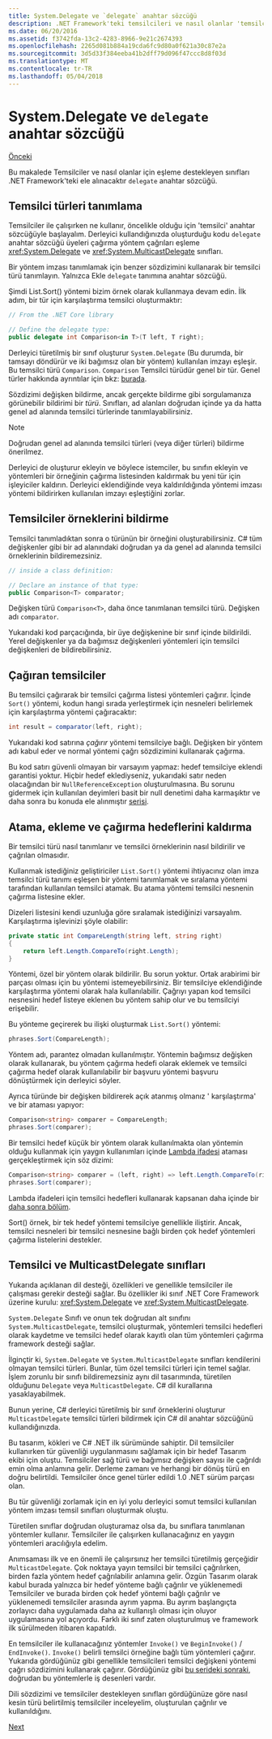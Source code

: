 ```yaml
---
title: System.Delegate ve `delegate` anahtar sözcüğü
description: .NET Framework'teki temsilcileri ve nasıl olanlar 'temsilci' anahtar sözcüğü eşleme desteği sınıfları hakkında bilgi edinin.
ms.date: 06/20/2016
ms.assetid: f3742fda-13c2-4283-8966-9e21c2674393
ms.openlocfilehash: 2265d081b884a19cda6fc9d80a0f621a30c87e2a
ms.sourcegitcommit: 3d5d33f384eeba41b2dff79d096f47ccc8d8f03d
ms.translationtype: MT
ms.contentlocale: tr-TR
ms.lasthandoff: 05/04/2018
---
```

# <a name="systemdelegate-and-the-delegate-keyword"></a>System.Delegate ve `delegate` anahtar sözcüğü

[Önceki](delegates-overview.md)

Bu makalede Temsilciler ve nasıl olanlar için eşleme destekleyen sınıfları .NET Framework'teki ele alınacaktır `delegate` anahtar sözcüğü.

## <a name="defining-delegate-types"></a>Temsilci türleri tanımlama

Temsilciler ile çalışırken ne kullanır, öncelikle olduğu için 'temsilci' anahtar sözcüğüyle başlayalım. Derleyici kullandığınızda oluşturduğu kodu `delegate` anahtar sözcüğü üyeleri çağırma yöntem çağrıları eşleme <xref:System.Delegate> ve <xref:System.MulticastDelegate> sınıfları. 

Bir yöntem imzası tanımlamak için benzer sözdizimini kullanarak bir temsilci türü tanımlayın. Yalnızca Ekle `delegate` tanımına anahtar sözcüğü.

Şimdi List.Sort() yöntemi bizim örnek olarak kullanmaya devam edin. İlk adım, bir tür için karşılaştırma temsilci oluşturmaktır:

```csharp
// From the .NET Core library

// Define the delegate type:
public delegate int Comparison<in T>(T left, T right);
```

Derleyici türetilmiş bir sınıf oluşturur `System.Delegate` (Bu durumda, bir tamsayı döndürür ve iki bağımsız olan bir yöntem) kullanılan imzayı eşleşir. Bu temsilci türü `Comparison`. `Comparison` Temsilci türüdür genel bir tür. Genel türler hakkında ayrıntılar için bkz: [burada](generics.md).

Sözdizimi değişken bildirme, ancak gerçekte bildirme gibi sorgulamanıza görünebilir bildirimi bir *türü*. Sınıfları, ad alanları doğrudan içinde ya da hatta genel ad alanında temsilci türlerinde tanımlayabilirsiniz.

> [!NOTE]
> Doğrudan genel ad alanında temsilci türleri (veya diğer türleri) bildirme önerilmez. 

Derleyici de oluşturur ekleyin ve böylece istemciler, bu sınıfın ekleyin ve yöntemleri bir örneğinin çağırma listesinden kaldırmak bu yeni tür için işleyiciler kaldırın. Derleyici eklendiğinde veya kaldırıldığında yöntemi imzası yöntemi bildirirken kullanılan imzayı eşleştiğini zorlar. 

## <a name="declaring-instances-of-delegates"></a>Temsilciler örneklerini bildirme

Temsilci tanımladıktan sonra o türünün bir örneğini oluşturabilirsiniz.
C# tüm değişkenler gibi bir ad alanındaki doğrudan ya da genel ad alanında temsilci örneklerinin bildiremezsiniz.

```csharp
// inside a class definition:

// Declare an instance of that type:
public Comparison<T> comparator;
```

Değişken türü `Comparison<T>`, daha önce tanımlanan temsilci türü. Değişken adı `comparator`.
 
 Yukarıdaki kod parçacığında, bir üye değişkenine bir sınıf içinde bildirildi. Yerel değişkenler ya da bağımsız değişkenleri yöntemleri için temsilci değişkenleri de bildirebilirsiniz.

## <a name="invoking-delegates"></a>Çağıran temsilciler

Bu temsilci çağırarak bir temsilci çağırma listesi yöntemleri çağırır. İçinde `Sort()` yöntemi, kodun hangi sırada yerleştirmek için nesneleri belirlemek için karşılaştırma yöntemi çağıracaktır:

```csharp
int result = comparator(left, right);
```

Yukarıdaki kod satırına *çağırır* yöntemi temsilciye bağlı.
Değişken bir yöntem adı kabul eder ve normal yöntemi çağrı sözdizimini kullanarak çağırma.

Bu kod satırı güvenli olmayan bir varsayım yapmaz: hedef temsilciye eklendi garantisi yoktur. Hiçbir hedef eklediyseniz, yukarıdaki satır neden olacağından bir `NullReferenceException` oluşturulmasına. Bu sorunu gidermek için kullanılan deyimleri basit bir null denetimi daha karmaşıktır ve daha sonra bu konuda ele alınmıştır [serisi](delegates-patterns.md).

## <a name="assigning-adding-and-removing-invocation-targets"></a>Atama, ekleme ve çağırma hedeflerini kaldırma

Bir temsilci türü nasıl tanımlanır ve temsilci örneklerinin nasıl bildirilir ve çağrılan olmasıdır.

Kullanmak istediğiniz geliştiriciler `List.Sort()` yöntemi ihtiyacınız olan imza temsilci türü tanımı eşleşen bir yöntemi tanımlamak ve sıralama yöntemi tarafından kullanılan temsilci atamak. Bu atama yöntemi temsilci nesnenin çağırma listesine ekler.

Dizeleri listesini kendi uzunluğa göre sıralamak istediğinizi varsayalım. Karşılaştırma işlevinizi şöyle olabilir:

```csharp
private static int CompareLength(string left, string right)
{
    return left.Length.CompareTo(right.Length);
}
```

Yöntemi, özel bir yöntem olarak bildirilir. Bu sorun yoktur. Ortak arabirimi bir parçası olması için bu yöntemi istemeyebilirsiniz. Bir temsilciye eklendiğinde karşılaştırma yöntemi olarak hala kullanılabilir. Çağrıyı yapan kod temsilci nesnesini hedef listeye eklenen bu yöntem sahip olur ve bu temsilciyi erişebilir.

Bu yönteme geçirerek bu ilişki oluşturmak `List.Sort()` yöntemi:

```csharp
phrases.Sort(CompareLength);
```

Yöntem adı, parantez olmadan kullanılmıştır. Yöntemin bağımsız değişken olarak kullanarak, bu yöntem çağırma hedefi olarak eklemek ve temsilci çağırma hedef olarak kullanılabilir bir başvuru yöntemi başvuru dönüştürmek için derleyici söyler.

Ayrıca türünde bir değişken bildirerek açık atanmış olmanız ' karşılaştırma<string>' ve bir ataması yapıyor:

```csharp
Comparison<string> comparer = CompareLength;
phrases.Sort(comparer);
```

Bir temsilci hedef küçük bir yöntem olarak kullanılmakta olan yöntemin olduğu kullanmak için yaygın kullanımları içinde [Lambda ifadesi](lambda-expressions.md) ataması gerçekleştirmek için söz dizimi:

```csharp
Comparison<string> comparer = (left, right) => left.Length.CompareTo(right.Length);
phrases.Sort(comparer);
```

Lambda ifadeleri için temsilci hedefleri kullanarak kapsanan daha içinde bir [daha sonra bölüm](delegates-patterns.md).

Sort() örnek, bir tek hedef yöntemi temsilciye genellikle iliştirir. Ancak, temsilci nesneleri bir temsilci nesnesine bağlı birden çok hedef yöntemleri çağırma listelerini destekler.

## <a name="delegate-and-multicastdelegate-classes"></a>Temsilci ve MulticastDelegate sınıfları

Yukarıda açıklanan dil desteği, özellikleri ve genellikle temsilciler ile çalışması gerekir desteği sağlar. Bu özellikler iki sınıf .NET Core Framework üzerine kurulu: <xref:System.Delegate> ve <xref:System.MulticastDelegate>.

`System.Delegate` Sınıfı ve onun tek doğrudan alt sınıfını `System.MulticastDelegate`, temsilci oluşturmak, yöntemleri temsilci hedefleri olarak kaydetme ve temsilci hedef olarak kayıtlı olan tüm yöntemleri çağırma framework desteği sağlar. 

İlginçtir ki, `System.Delegate` ve `System.MulticastDelegate` sınıfları kendilerini olmayan temsilci türleri. Bunlar, tüm özel temsilci türleri için temel sağlar. İşlem zorunlu bir sınıfı bildiremezsiniz aynı dil tasarımında, türetilen olduğunu `Delegate` veya `MulticastDelegate`. C# dil kurallarına yasaklayabilmek.
 
Bunun yerine, C# derleyici türetilmiş bir sınıf örneklerini oluşturur `MulticastDelegate` temsilci türleri bildirmek için C# dil anahtar sözcüğünü kullandığınızda.

Bu tasarım, kökleri ve C# .NET ilk sürümünde sahiptir. Dil temsilciler kullanırken tür güvenliği uygulanmasını sağlamak için bir hedef Tasarım ekibi için oluştu. Temsilciler sağ türü ve bağımsız değişken sayısı ile çağrıldı emin olma anlamına gelir. Derleme zamanı ve herhangi bir dönüş türü en doğru belirtildi. Temsilciler önce genel türler edildi 1.0 .NET sürüm parçası olan.

Bu tür güvenliği zorlamak için en iyi yolu derleyici somut temsilci kullanılan yöntem imzası temsil sınıfları oluşturmak oluştu.

Türetilen sınıflar doğrudan oluşturamaz olsa da, bu sınıflara tanımlanan yöntemler kullanır. Temsilciler ile çalışırken kullanacağınız en yaygın yöntemleri aracılığıyla edelim.

Anımsaması ilk ve en önemli ile çalışırsınız her temsilci türetilmiş gerçeğidir `MulticastDelegate`. Çok noktaya yayın temsilci bir temsilci çağrılırken, birden fazla yöntem hedef çağrılabilir anlamına gelir. Özgün Tasarım olarak kabul burada yalnızca bir hedef yönteme bağlı çağrılır ve yüklenemedi Temsilciler ve burada birden çok hedef yöntemi bağlı çağrılır ve yüklenemedi temsilciler arasında ayrım yapma. Bu ayrım başlangıçta zorlayıcı daha uygulamada daha az kullanışlı olması için oluyor uygulamasına yol açıyordu. Farklı iki sınıf zaten oluşturulmuş ve framework ilk sürülmeden itibaren kapatıldı.

En temsilciler ile kullanacağınız yöntemler `Invoke()` ve `BeginInvoke()`  /  `EndInvoke()`. `Invoke()` belirli temsilci örneğine bağlı tüm yöntemleri çağırır. Yukarıda gördüğünüz gibi genellikle temsilcileri temsilci değişkeni yöntemi çağrı sözdizimini kullanarak çağırır. Gördüğünüz gibi [bu serideki sonraki](delegates-patterns.md), doğrudan bu yöntemlerle iş desenleri vardır.

Dili sözdizimi ve temsilciler destekleyen sınıfları gördüğünüze göre nasıl kesin türü belirtilmiş temsilciler inceleyelim, oluşturulan çağrılır ve kullanıldığını.

[Next](delegates-strongly-typed.md)
